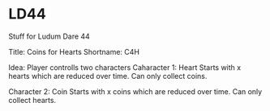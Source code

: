 # LD44
Stuff for Ludum Dare 44


Title: Coins for Hearts
Shortname: C4H

Idea:
Player controlls two characters 
Caharacter 1:
  Heart
  Starts with x hearts which are reduced over time.
  Can only collect coins.

Character 2:
  Coin
  Starts with x coins which are reduced over time.
  Can only collect hearts.

